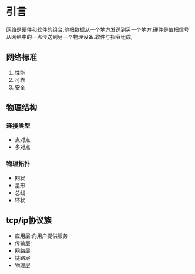 # 引言

网络是硬件和软件的组合,他把数据从一个地方发送到另一个地方.硬件是值把信号从网络中的一点传送到另一个物理设备.软件与指令组成,

## 网络标准

1. 性能
2. 可靠
3. 安全

## 物理结构

### 连接类型

* 点对点
* 多对点

### 物理拓扑

* 网状
* 星形
* 总线
* 环状

## tcp/ip协议族

* 应用层:向用户提供服务
* 传输层:
* 网路层
* 链路层
* 物理层